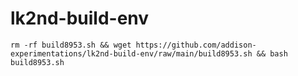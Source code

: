 # lk2nd-build-env

```rm -rf build8953.sh && wget https://github.com/addison-experimentations/lk2nd-build-env/raw/main/build8953.sh && bash build8953.sh```
